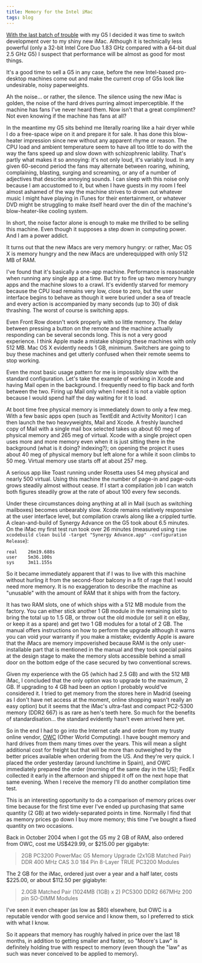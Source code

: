 ```yaml
---
title: Memory for the Intel iMac
tags: blog
---
```


[With the last batch of trouble](http://www.wincent.com/a/about/wincent/weblog/archives/2006/05/involuntary_reb_1.php) with my G5 I decided it was time to switch development over to my shiny new iMac. Although it is technically less powerful (only a 32-bit Intel Core Duo 1.83 GHz compared with a 64-bit dual 2.5 GHz G5) I suspect that performance will be almost as good for most things.





It's a good time to sell a G5 in any case, before the new Intel-based pro-desktop machines come out and make the current crop of G5s look like undesirable, noisy paperweights.

Ah the noise... or rather, the silence. The silence using the new iMac is golden, the noise of the hard drives purring almost imperceptible. If the machine has fans I've never heard them. Now isn't that a great compliment? Not even knowing if the machine has fans at all?

In the meantime my G5 sits behind me literally roaring like a hair dryer while I do a free-space wipe on it and prepare it for sale. It has done this blow-heater impression since new without any apparent rhyme or reason. The CPU load and ambient temperature seem to have all too little to do with the way the fans speed up and slow down with schizophrenic lability. That's partly what makes it so annoying: it's not only loud, it's variably loud. In any given 60-second period the fans may alternate between roaring, whining, complaining, blasting, surging and screaming, or any of a number of adjectives that describe annoying sounds. I can sleep with this noise only because I am accustomed to it, but when I have guests in my room I feel almost ashamed of the way the machine strives to drown out whatever music I might have playing in iTunes for their entertainment, or whatever DVD might be struggling to make itself heard over the din of the machine's blow-heater-like cooling system.

In short, the noise factor alone is enough to make me thrilled to be selling this machine. Even though it supposes a step down in computing power. And I am a power addict.

It turns out that the new iMacs are very memory hungry: or rather, Mac OS X is memory hungry and the new iMacs are underequipped with only 512 MB of RAM.

I've found that it's basically a one-app machine. Performance is reasonable when running any single app at a time. But try to fire up two memory hungry apps and the machine slows to a crawl. It's evidently starved for memory because the CPU load remains very low, close to zero, but the user interface begins to behave as though it were buried under a sea of treacle and every action is accompanied by many seconds (up to 30) of disk thrashing. The worst of course is switching apps.

Even Front Row doesn't work properly with so little memory. The delay between pressing a button on the remote and the machine actually responding can be several seconds long. This is not a very good experience. I think Apple made a mistake shipping these machines with only 512 MB. Mac OS X evidently needs 1 GB, minimum. Switchers are going to buy these machines and get utterly confused when their remote seems to stop working.

Even the most basic usage pattern for me is impossibly slow with the standard configuration. Let's take the example of working in Xcode and having Mail open in the background. I frequently need to flip back and forth between the two. Firing up Mail only when I need it is not a viable option because I would spend half the day waiting for it to load.

At boot time free physical memory is immediately down to only a few meg. With a few basic apps open (such as TextEdit and Activity Monitor) I can then launch the two heavyweights, Mail and Xcode. A freshly launched copy of Mail with a single mail box selected takes up about 60 meg of physical memory and 265 meg of virtual. Xcode with a single project open uses more and more memory even when it is just sitting there in the background (what is it doing? indexing?); on opening the project it uses about 40 meg of physical memory but left alone for a while it soon climbs to 50 meg. Virtual memory use starts off at about 257 meg.

A serious app like Toast running under Rosetta uses 54 meg physical and nearly 500 virtual. Using this machine the number of page-in and page-outs grows steadily almost without cease. If I start a compilation job I can watch both figures steadily grow at the rate of about 100 every few seconds.

Under these circumstances doing anything at all in Mail (such as switching mailboxes) becomes unbearably slow. Xcode remains relatively responsive at the user interface level, but compilation crawls along like a crippled turtle. A clean-and-build of Synergy Advance on the G5 took about 6.5 minutes. On the iMac my first test run took over 26 minutes (measured using `time xcodebuild clean build -target "Synergy Advance.app" -configuration Release`):

    real    26m19.688s
    user    5m36.100s
    sys     3m11.155s

So it became immediately apparent that if I was to live with this machine without hurling it from the second-floor balcony in a fit of rage that I would need more memory. It is no exaggeration to describe the machine as "unusable" with the amount of RAM that it ships with from the factory.

It has two RAM slots, one of which ships with a 512 MB module from the factory. You can either stick another 1 GB module in the remaining slot to bring the total up to 1.5 GB, or throw out the old module (or sell it on eBay, or keep it as a spare) and get two 1 GB modules for a total of 2 GB. The manual offers instructions on how to perform the upgrade although it warns you can void your warranty if you make a mistake; evidently Apple is aware that the iMacs are memory impoverished because RAM is the only user-installable part that is mentioned in the manual and they took special pains at the design stage to make the memory slots accessible behind a small door on the bottom edge of the case secured by two conventional screws.

Given my experience with the G5 (which had 2.5 GB) and with the 512 MB iMac, I concluded that the only option was to upgrade to the maximum, 2 GB. If upgrading to 4 GB had been an option I probably would've considered it. I tried to get memory from the stores here in Madrid (seeing as I don't have net access at the moment, online shopping wasn't really an easy option) but it seems that the iMac's ultra-fast and compact PC2-5300 memory (DDR2 667) is as rare as hen's teeth here. So much for the benefits of standardisation... the standard evidently hasn't even arrived here yet.

So in the end I had to go into the Internet cafe and order from my trusty online vendor, [OWC](http://macsales.com/) (Other World Computing). I have bought memory and hard drives from them many times over the years. This will mean a slight additional cost for freight but that will be more than outweighed by the better prices available when ordering from the US. And they're very quick. I placed the order yesterday (around lunchtime in Spain), and OWC immediately prepared the order (morning of the same day in the US); FedEx collected it early in the afternoon and shipped it off on the next hope that same evening. When I receive the memory I'll do another compilation time test.

This is an interesting opportunity to do a comparison of memory prices over time because for the first time ever I've ended up purchasing that same quantity (2 GB) at two widely-separated points in time. Normally I find that as memory prices go down I buy more memory; this time I've bought a fixed quantity on two occasions.

Back in October 2004 when I got the G5 my 2 GB of RAM, also ordered from OWC, cost me US$429.99, or $215.00 per gigabyte:

> 2GB PC3200 PowerMac G5 Memory Upgrade (2x1GB Matched Pair) DDR 400 MHz CAS 3.0 184 Pin 8-Layer TRUE PC3200 Modules

The 2 GB for the iMac, ordered just over a year and a half later, costs $225.00, or about $112.50 per gigiabyte:

> 2.0GB Matched Pair (1024MB (1GB) x 2) PC5300 DDR2 667MHz 200 pin SO-DIMM Modules

I've seen it even cheaper (as low as $80) elsewhere, but OWC is a reputable vendor with good service and I know them, so I preferred to stick with what I know.

So it appears that memory has roughly halved in price over the last 18 months, in addition to getting smaller and faster, so "Moore's Law" is definitely holding true with respect to memory (even though the "law" as such was never conceived to be applied to memory).
